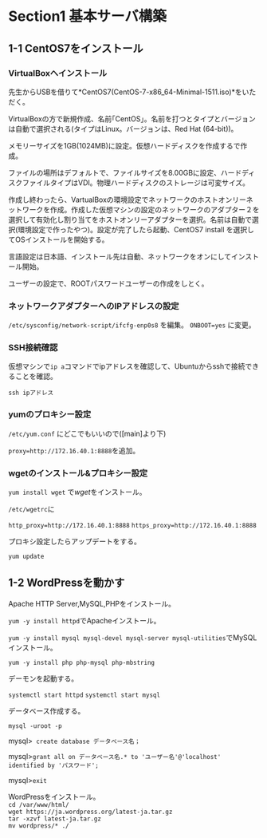 # Section1 基本サーバ構築

## 1-1 CentOS7をインストール

### VirtualBoxへインストール

  先生からUSBを借りて*CentOS7(CentOS-7-x86_64-Minimal-1511.iso)*をいただく。

  VirtualBoxの方で新規作成、名前｢CentOS｣。名前を打つとタイプとバージョンは自動で選択される(タイプはLinux。バージョンは、Red Hat (64-bit))。

  メモリーサイズを1GB(1024MB)に設定。仮想ハードディスクを作成するで作成。

  ファイルの場所はデフォルトで、ファイルサイズを8.00GBに設定、ハードディスクファイルタイプはVDI。物理ハードディスクのストレージは可変サイズ。

  作成し終わったら、VartualBoxの環境設定でネットワークのホストオンリーネットワークを作成。作成した仮想マシンの設定のネットワークのアダプター２を選択して有効化し割り当てをホストオンリーアダプターを選択。名前は自動で選択(環境設定で作ったやつ)。設定が完了したら起動、CentOS7 install を選択してOSインストールを開始する。

  言語設定は日本語、インストール先は自動、ネットワークをオンにしてインストール開始。

  ユーザーの設定で、ROOTパスワードユーザーの作成をしとく。

### ネットワークアダプターへのIPアドレスの設定

  ``` /etc/sysconfig/network-script/ifcfg-enp0s8 ``` を編集。
  ``` ONBOOT=yes ``` に変更。

### SSH接続確認

  仮想マシンで``` ip a ```コマンドでipアドレスを確認して、Ubuntuからsshで接続できることを確認。

  ``` ssh ipアドレス ```

### yumのプロキシー設定

  ``` /etc/yum.conf ``` にどこでもいいので([main]より下)

  ``` proxy=http://172.16.40.1:8888 ```を追加。



### wgetのインストール&プロキシー設定



  ``` yum install wget ``` で*wget*をインストール。

  ``` /etc/wgetrc ```に

  ``` http_proxy=http://172.16.40.1:8888 ``` 
  ``` https_proxy=http://172.16.40.1:8888 ``` 

  プロキシ設定したらアップデートをする。

  ``` yum update ```

## 1-2 WordPressを動かす

  Apache HTTP Server,MySQL,PHPをインストール。

  ``` yum -y install httpd ```でApacheインストール。

  ``` yum -y install mysql mysql-devel mysql-server mysql-utilities ```でMySQLインストール。

  ``` yum -y install php php-mysql php-mbstring ```

  デーモンを起動する。

  ``` systemctl start httpd ```
  ``` systemctl start mysql ```

  データベース作成する。

  ``` mysql -uroot -p ```

  mysql>``` create database データベース名；```  

  mysql>``` grant all on データベース名.* to 'ユーザー名'@'localhost' identified by 'パスワード'; ```  

  mysql>``` exit ```  

  WordPressをインストール。  
  ``` cd /var/www/html/ ```  
  ``` wget https://ja.wordpress.org/latest-ja.tar.gz ```  
  ``` tar -xzvf latest-ja.tar.gz ```  
  ``` mv wordpress/* ./ ```  


  
